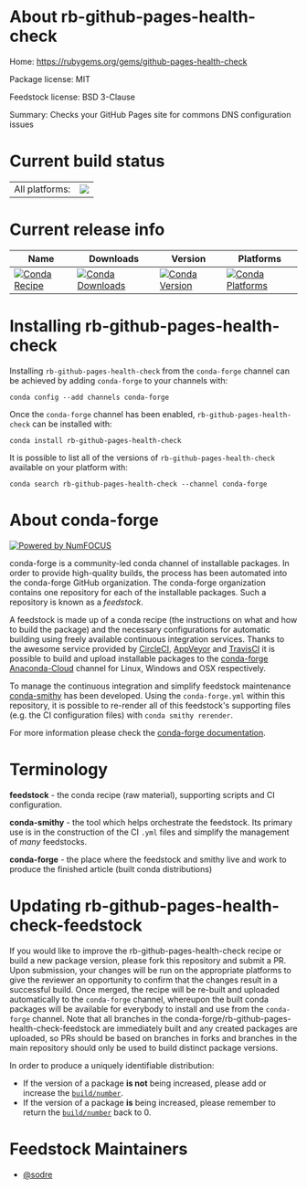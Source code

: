 About rb-github-pages-health-check
==================================

Home: https://rubygems.org/gems/github-pages-health-check

Package license: MIT

Feedstock license: BSD 3-Clause

Summary: Checks your GitHub Pages site for commons DNS configuration issues



Current build status
====================


<table><tr><td>All platforms:</td>
    <td>
      <a href="https://dev.azure.com/conda-forge/feedstock-builds/_build/latest?definitionId=7692&branchName=master">
        <img src="https://dev.azure.com/conda-forge/feedstock-builds/_apis/build/status/rb-github-pages-health-check-feedstock?branchName=master">
      </a>
    </td>
  </tr>
</table>

Current release info
====================

| Name | Downloads | Version | Platforms |
| --- | --- | --- | --- |
| [![Conda Recipe](https://img.shields.io/badge/recipe-rb--github--pages--health--check-green.svg)](https://anaconda.org/conda-forge/rb-github-pages-health-check) | [![Conda Downloads](https://img.shields.io/conda/dn/conda-forge/rb-github-pages-health-check.svg)](https://anaconda.org/conda-forge/rb-github-pages-health-check) | [![Conda Version](https://img.shields.io/conda/vn/conda-forge/rb-github-pages-health-check.svg)](https://anaconda.org/conda-forge/rb-github-pages-health-check) | [![Conda Platforms](https://img.shields.io/conda/pn/conda-forge/rb-github-pages-health-check.svg)](https://anaconda.org/conda-forge/rb-github-pages-health-check) |

Installing rb-github-pages-health-check
=======================================

Installing `rb-github-pages-health-check` from the `conda-forge` channel can be achieved by adding `conda-forge` to your channels with:

```
conda config --add channels conda-forge
```

Once the `conda-forge` channel has been enabled, `rb-github-pages-health-check` can be installed with:

```
conda install rb-github-pages-health-check
```

It is possible to list all of the versions of `rb-github-pages-health-check` available on your platform with:

```
conda search rb-github-pages-health-check --channel conda-forge
```


About conda-forge
=================

[![Powered by NumFOCUS](https://img.shields.io/badge/powered%20by-NumFOCUS-orange.svg?style=flat&colorA=E1523D&colorB=007D8A)](http://numfocus.org)

conda-forge is a community-led conda channel of installable packages.
In order to provide high-quality builds, the process has been automated into the
conda-forge GitHub organization. The conda-forge organization contains one repository
for each of the installable packages. Such a repository is known as a *feedstock*.

A feedstock is made up of a conda recipe (the instructions on what and how to build
the package) and the necessary configurations for automatic building using freely
available continuous integration services. Thanks to the awesome service provided by
[CircleCI](https://circleci.com/), [AppVeyor](https://www.appveyor.com/)
and [TravisCI](https://travis-ci.org/) it is possible to build and upload installable
packages to the [conda-forge](https://anaconda.org/conda-forge)
[Anaconda-Cloud](https://anaconda.org/) channel for Linux, Windows and OSX respectively.

To manage the continuous integration and simplify feedstock maintenance
[conda-smithy](https://github.com/conda-forge/conda-smithy) has been developed.
Using the ``conda-forge.yml`` within this repository, it is possible to re-render all of
this feedstock's supporting files (e.g. the CI configuration files) with ``conda smithy rerender``.

For more information please check the [conda-forge documentation](https://conda-forge.org/docs/).

Terminology
===========

**feedstock** - the conda recipe (raw material), supporting scripts and CI configuration.

**conda-smithy** - the tool which helps orchestrate the feedstock.
                   Its primary use is in the construction of the CI ``.yml`` files
                   and simplify the management of *many* feedstocks.

**conda-forge** - the place where the feedstock and smithy live and work to
                  produce the finished article (built conda distributions)


Updating rb-github-pages-health-check-feedstock
===============================================

If you would like to improve the rb-github-pages-health-check recipe or build a new
package version, please fork this repository and submit a PR. Upon submission,
your changes will be run on the appropriate platforms to give the reviewer an
opportunity to confirm that the changes result in a successful build. Once
merged, the recipe will be re-built and uploaded automatically to the
`conda-forge` channel, whereupon the built conda packages will be available for
everybody to install and use from the `conda-forge` channel.
Note that all branches in the conda-forge/rb-github-pages-health-check-feedstock are
immediately built and any created packages are uploaded, so PRs should be based
on branches in forks and branches in the main repository should only be used to
build distinct package versions.

In order to produce a uniquely identifiable distribution:
 * If the version of a package **is not** being increased, please add or increase
   the [``build/number``](https://conda.io/docs/user-guide/tasks/build-packages/define-metadata.html#build-number-and-string).
 * If the version of a package **is** being increased, please remember to return
   the [``build/number``](https://conda.io/docs/user-guide/tasks/build-packages/define-metadata.html#build-number-and-string)
   back to 0.

Feedstock Maintainers
=====================

* [@sodre](https://github.com/sodre/)

